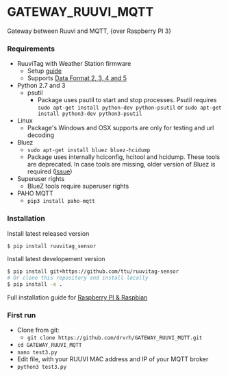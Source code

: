 # GATEWAY_RUUVI_MQTT
Gateway between Ruuvi and MQTT, {over Raspberry PI 3}

### Requirements

* RuuviTag with Weather Station firmware
    * Setup [guide](https://ruu.vi/setup/)
    * Supports [Data Format 2, 3, 4 and 5](https://github.com/ruuvi/ruuvi-sensor-protocols)
* Python 2.7 and 3
    * psutil
        * Package uses psutil to start and stop processes. Psutil requires `sudo apt-get install python-dev python-psutil` or `sudo apt-get install python3-dev python3-psutil`
* Linux
    * Package's Windows and OSX supports are only for testing and url decoding
* Bluez
    * `sudo apt-get install bluez bluez-hcidump`
    * Package uses internally hciconfig, hcitool and hcidump. These tools are deprecated. In case tools are missing, older version of Bluez is required ([Issue](https://github.com/ttu/ruuvitag-sensor/issues/31))
* Superuser rights
    * BlueZ tools require superuser rights
* PAHO MQTT
    * `pip3 install paho-mqtt`
    
### Installation

Install latest released version
```sh
$ pip install ruuvitag_sensor
```

Install latest developement version
```sh
$ pip install git+https://github.com/ttu/ruuvitag-sensor
# Or clone this repository and install locally
$ pip install -e .
```

Full installation guide for [Raspberry PI & Raspbian](https://github.com/ttu/ruuvitag-sensor/blob/master/install_guide_pi.md)

### First run

* Clone from git:
   * `git clone https://github.com/drvrh/GATEWAY_RUUVI_MQTT.git`
* `cd GATEWAY_RUUVI_MQTT`   
* `nano test3.py`
* Edit file, with your RUUVI MAC address and IP of your MQTT broker
* `python3 test3.py`


